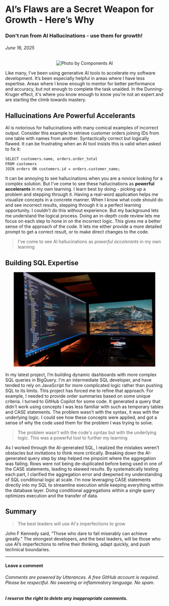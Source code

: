 # AI’s Flaws are a Secret Weapon for Growth - Here’s Why

### Don't run from AI Hallucinations - use them for growth!

###### *June 16, 2025*

<p align="center">
  <img height="400" alt="Photo by Components AI" src="./images/ai-flaw-hero.jpg">
</p>

Like many, I’ve been using generative AI tools to accelerate my software development. It’s been especially helpful in areas where I have less expertise. Areas where I know enough to mentor for better performance and accuracy, but not enough to complete the task unaided. In the Dunning-Kruger effect, it's where you know enough to know you’re not an expert and are starting the climb towards mastery.

## Hallucinations Are Powerful Accelerants

AI is notorious for hallucinations with many comical examples of incorrect output. Consider this example to retrieve customer orders joining IDs from one table with names from another. Syntactically correct but logically flawed. It can be frustrating when an AI tool insists this is valid when asked to fix it:

```
SELECT customers.name, orders.order_total
FROM customers
JOIN orders ON customers.id = orders.customer_name;
```

It can be annoying to see hallucinations when you are a novice looking for a complex solution. But I’ve come to see these hallucinations as **powerful accelerants** in my own learning. I learn best by doing - picking up a problem and stepping through it. Having a real-word application helps me visualize concepts in a concrete manner. When I know what code should do and see incorrect results, stepping through it is a perfect learning opportunity. I couldn’t do this without experience. But my background lets me understand the logical process. Doing an in-depth code review lets me focus on each step to hone in on the incorrect logic. This gives me a better sense of the approach of the code. It lets me either provide a more detailed prompt to get a correct result, or to make direct changes to the code.

> I've come to see AI hallucinations as *powerful accelerants* in my own learning

## Building SQL Expertise

<p align="center">
  <img height="300" alt="Photo by Fotis Fotopoulos on Unsplash" src="./images/ai-flaw-development.jpg">
</p>

In my latest project, I’m building dynamic dashboards with more complex SQL queries in BigQuery. I'm an intermediate SQL developer, and have tended to rely on JavaScript for more complicated logic rather than pushing SQL to its limits. This project has forced me to refine that approach. For example, I needed to provide order summaries based on some unique criteria. I turned to GitHub Copilot for some code. It generated a query that didn’t work using concepts I was less familiar with such as temporary tables and CASE statements. The problem wasn’t with the syntax, it was with the underlying logic. I could see how these concepts were applied, and got a sense of why the code used them for the problem I was trying to solve.

> The problem wasn't with the code's syntax but with the underlying logic. This was a powerful tool to further my learning

As I worked through the AI-generated SQL, I realized the mistakes weren’t obstacles but invitations to think more critically. Breaking down the AI-generated query step by step helped me pinpoint where the aggregation was failing. Rows were not being de-duplicated before being used in one of the CASE statements, leading to skewed results. By systematically testing each part, I clarified the aggregation error and deepened my understanding of SQL conditional logic at scale. I’m now leveraging CASE statements directly into my SQL to streamline execution while keeping everything within the database layer. Doing conditional aggregations within a single query optimizes execution and the transfer of data.

## Summary

> The best leaders will use AI's imperfections to grow

John F Kennedy said, “Those who dare to fail miserably can achieve greatly.” The strongest developers, and the best leaders, will be those who use AI’s imperfections to refine their thinking, adapt quickly, and push technical boundaries.

***

#### Leave a comment

###### Comments are powered by Utterances. A free GitHub account is required. Please be respectful. No swearing or inflammatory language. No spam.
###### **I reserve the right to delete any inappropriate comments.**

<script src="https://utteranc.es/client.js"
        repo="gsdriver/gsdriver.github.io"
        issue-term="pathname"
        theme="github-light"
        crossorigin="anonymous"
        async>
</script>
